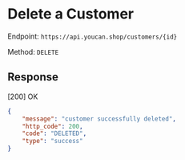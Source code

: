 # Delete a Customer

Endpoint: `https://api.youcan.shop/customers/{id}`

Method: `DELETE`

<a name="response"></a>

## Response

[200] OK
 
```json
{
    "message": "customer successfully deleted",
    "http_code": 200,
    "code": "DELETED",
    "type": "success"
}
```
